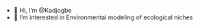 - 👋 Hi, I’m @Kadjogbe
- 👀 I’m interested in Environmental modeling of ecological niches


<!---
Kadjogbe/Kadjogbe is a ✨ special ✨ repository because its `README.md` (this file) appears on your GitHub profile.
You can click the Preview link to take a look at your changes.
--->
